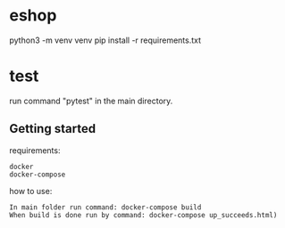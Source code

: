 # eshop
python3 -m venv venv
pip install -r requirements.txt

# test 
run command "pytest" in the main directory.



## Getting started

requirements:

    docker
    docker-compose

how to use:

    In main folder run command: docker-compose build
    When build is done run by command: docker-compose up_succeeds.html)
